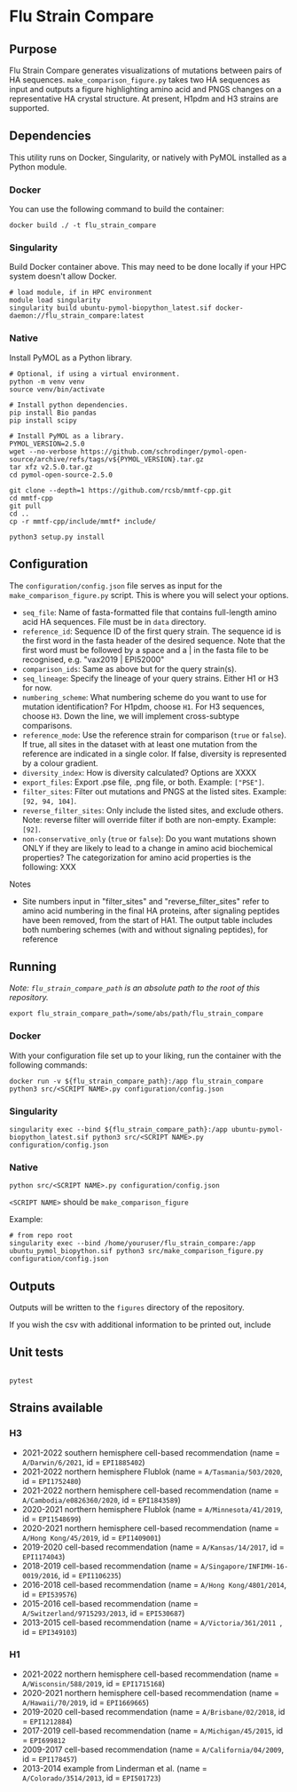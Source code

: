 # Flu Strain Compare

## Purpose

Flu Strain Compare generates visualizations of mutations between pairs of HA sequences. `make_comparison_figure.py` takes two HA sequences as input and outputs a figure highlighting amino acid and PNGS changes on a representative HA crystal structure. At present, H1pdm and H3 strains are supported.

## Dependencies

This utility runs on Docker, Singularity, or natively with PyMOL installed as a Python module.


### Docker

You can use the following command to build the container:

```
docker build ./ -t flu_strain_compare
```

### Singularity

Build Docker container above. This may need to be done locally if your HPC system doesn't allow Docker.

```
# load module, if in HPC environment
module load singularity
singularity build ubuntu-pymol-biopython_latest.sif docker-daemon://flu_strain_compare:latest
```

### Native

Install PyMOL as a Python library.

```
# Optional, if using a virtual environment.
python -m venv venv
source venv/bin/activate

# Install python dependencies.
pip install Bio pandas
pip install scipy

# Install PyMOL as a library.
PYMOL_VERSION=2.5.0
wget --no-verbose https://github.com/schrodinger/pymol-open-source/archive/refs/tags/v${PYMOL_VERSION}.tar.gz
tar xfz v2.5.0.tar.gz
cd pymol-open-source-2.5.0

git clone --depth=1 https://github.com/rcsb/mmtf-cpp.git
cd mmtf-cpp
git pull
cd ..
cp -r mmtf-cpp/include/mmtf* include/

python3 setup.py install
```

## Configuration

The `configuration/config.json` file serves as input for the `make_comparison_figure.py` script. This is where you will select your options.

* `seq_file`: Name of fasta-formatted file that contains full-length amino acid HA sequences. File must be in `data` directory.
* `reference_id`: Sequence ID of the first query strain. The sequence id is the first word in the fasta header of the desired sequence. Note that the first word must be followed by a space and a | in the fasta file to be recognised, e.g. "vax2019 | EPI52000"
* `comparison_ids`: Same as above but for the query strain(s).
* `seq_lineage`: Specify the lineage of your query strains. Either H1 or H3 for now.
* `numbering_scheme`: What numbering scheme do you want to use for mutation identification? For H1pdm, choose `H1`. For H3 sequences, choose `H3`. Down the line, we will implement cross-subtype comparisons.
* `reference_mode`: Use the reference strain for comparison (`true` or `false`). If true, all sites in the dataset with at least one mutation from the reference are indicated in a single color. If false, diversity is represented by a colour gradient.
* `diversity_index`: How is diversity calculated? Options are XXXX
* `export_files`: Export .pse file, .png file, or both. Example: `["PSE"]`.
* `filter_sites`: Filter out mutations and PNGS at the listed sites. Example: `[92, 94, 104]`.
* `reverse_filter_sites`: Only include the listed sites, and exclude others. Note: reverse filter will override filter if both are non-empty. Example: `[92]`.
* `non-conservative_only` (`true` or `false`): Do you want mutations shown ONLY if they are likely to lead to a change in amino acid biochemical properties? The categorization for amino acid properties is the following: XXX

Notes
* Site numbers input in "filter_sites" and "reverse_filter_sites" refer to amino acid numbering in the final HA proteins, after signaling peptides have been removed, from the start of HA1. The output table includes both numbering schemes (with and without signaling peptides), for reference 





## Running


_Note: `flu_strain_compare_path` is an absolute path to the root of this repository._

```
export flu_strain_compare_path=/some/abs/path/flu_strain_compare
```

### Docker

With your configuration file set up to your liking, run the container with the following commands:


```
docker run -v ${flu_strain_compare_path}:/app flu_strain_compare python3 src/<SCRIPT NAME>.py configuration/config.json
```

### Singularity

```
singularity exec --bind ${flu_strain_compare_path}:/app ubuntu-pymol-biopython_latest.sif python3 src/<SCRIPT NAME>.py configuration/config.json
```

### Native

```
python src/<SCRIPT NAME>.py configuration/config.json
```

`<SCRIPT NAME>` should be `make_comparison_figure` 


Example:

```
# from repo root
singularity exec --bind /home/youruser/flu_strain_compare:/app ubuntu_pymol_biopython.sif python3 src/make_comparison_figure.py configuration/config.json
```

## Outputs

Outputs will be written to the `figures` directory of the repository.

If you wish the csv with additional information to be printed out, include 


## Unit tests

```

pytest

```

## Strains available
### H3
* 2021-2022 southern hemisphere cell-based recommendation (name = `A/Darwin/6/2021`, id = `EPI1885402`)
* 2021-2022 northern hemisphere Flublok (name = `A/Tasmania/503/2020`, id = `EPI1752480`)
* 2021-2022 northern hemisphere cell-based recommendation (name = `A/Cambodia/e0826360/2020`, id =  `EPI1843589`)
* 2020-2021 northern hemisphere Flublok (name = `A/Minnesota/41/2019`, id = `EPI1548699`)
* 2020-2021 northern hemisphere cell-based recommendation (name = `A/Hong Kong/45/2019`, id = `EPI1409001`) 
* 2019-2020 cell-based recommendation (name = `A/Kansas/14/2017`, id = `EPI1174043`)
* 2018-2019 cell-based recommendation (name = `A/Singapore/INFIMH-16-0019/2016`, id = `EPI1106235`)
* 2016-2018 cell-based recommendation (name = `A/Hong Kong/4801/2014`, id = `EPI539576`)
* 2015-2016 cell-based recommendation (name = `A/Switzerland/9715293/2013`, id = `EPI530687`)
* 2013-2015 cell-based recommendation (name = `A/Victoria/361/2011 `, id = `EPI349103`)
### H1
* 2021-2022 northern hemisphere cell-based recommendation (name = `A/Wisconsin/588/2019`, id = `EPI1715168`)
* 2020-2021 northern hemisphere cell-based recommendation (name = `A/Hawaii/70/2019`, id = `EPI1669665`) 
* 2019-2020 cell-based recommendation (name = `A/Brisbane/02/2018`, id = `EPI1212884`)
* 2017-2019 cell-based recommendation (name = `A/Michigan/45/2015`, id = `EPI699812`
* 2009-2017 cell-based recommendation (name = `A/California/04/2009`, id = `EPI178457`)
* 2013-2014 example from Linderman et al. (name = `A/Colorado/3514/2013`, id = `EPI501723`)
